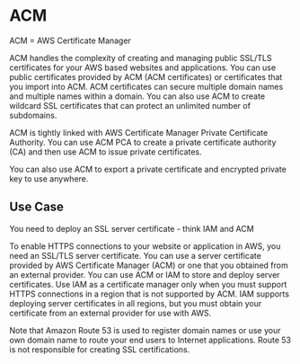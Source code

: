 # ACM

ACM = AWS Certificate Manager 

ACM handles the complexity of creating and managing public SSL/TLS certificates for your AWS based websites and applications. You can use public certificates provided by ACM (ACM certificates) or certificates that you import into ACM. ACM certificates can secure multiple domain names and multiple names within a domain. You can also use ACM to create wildcard SSL certificates that can protect an unlimited number of subdomains.

ACM is tightly linked with AWS Certificate Manager Private Certificate Authority. You can use ACM PCA to create a private certificate authority (CA) and then use ACM to issue private certificates.

You can also use ACM to export a private certificate and encrypted private key to use anywhere.

## Use Case

You need to deploy an SSL server certificate - think IAM and ACM

To enable HTTPS connections to your website or application in AWS, you need an SSL/TLS server certificate. You can use a server certificate provided by AWS Certificate Manager (ACM) or one that you obtained from an external provider. You can use ACM or IAM to store and deploy server certificates. Use IAM as a certificate manager only when you must support HTTPS connections in a region that is not supported by ACM. IAM supports deploying server certificates in all regions, but you must obtain your certificate from an external provider for use with AWS.

Note that Amazon Route 53 is used to register domain names or use your own domain name to route your end users to Internet applications. Route 53 is not responsible for creating SSL certifications.